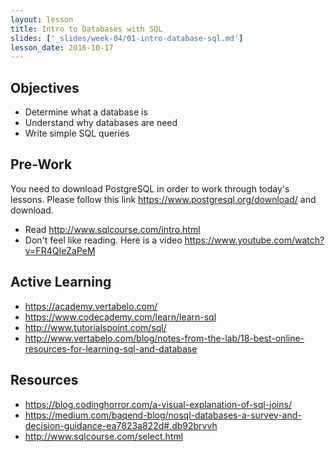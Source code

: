 ```yaml
---
layout: lesson
title: Intro to Databases with SQL
slides: ['_slides/week-04/01-intro-database-sql.md']
lesson_date: 2016-10-17
---
```


## Objectives

- Determine what a database is
- Understand why databases are need
- Write simple SQL queries

## Pre-Work
You need to download PostgreSQL in order to work through today's lessons. Please follow this link https://www.postgresql.org/download/ and download.

- Read http://www.sqlcourse.com/intro.html
- Don't feel like reading. Here is a video https://www.youtube.com/watch?v=FR4QIeZaPeM

## Active Learning
- https://academy.vertabelo.com/
- https://www.codecademy.com/learn/learn-sql
- http://www.tutorialspoint.com/sql/
- http://www.vertabelo.com/blog/notes-from-the-lab/18-best-online-resources-for-learning-sql-and-database


## Resources
- https://blog.codinghorror.com/a-visual-explanation-of-sql-joins/
- https://medium.com/baqend-blog/nosql-databases-a-survey-and-decision-guidance-ea7823a822d#.db92brvvh
- http://www.sqlcourse.com/select.html
